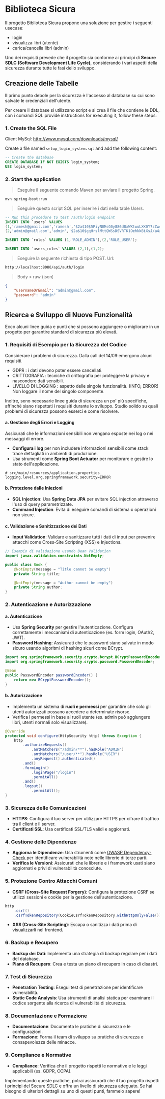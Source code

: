 # Biblioteca Sicura

Il progetto Biblioteca Sicura propone una soluzione per gestire i seguenti usecase:

- login
- visualizza libri (utente)
- carica/cancella libri (admin)

Uno dei requisiti prevede che il progetto sia conforme ai principi di **Secure SDLC (Software Development Life Cycle)**, considerando i vari aspetti della sicurezza durante tutte le fasi dello sviluppo.

## Creazione delle Tabelle

Il primo punto debole per la sicurezza è l'accesso al database su cui sono salvate le credenziali dell'utente.


Per creare il database si utilizzano script e si crea il file che contiene le DDL, con i comandi SQL provide instructions for executing it, follow these steps:

### 1. Create the SQL File

Client MySql:
http://www.mysql.com/downloads/mysql/

Create a file named `setup_login_system.sql` and add the following content:

```sql
-- Create the database
CREATE DATABASE IF NOT EXISTS login_system;
USE login_system;

```

### 2. Start the application

> Eseguire il seguente comando Maven per avviare il progetto Spring.

```bash
mvn spring-boot:run               
```

> Eseguire questo script SQL per inserire i dati nella table Users.
```sql
-- Run this procedure to test /auth/login endpoint
INSERT INTO `users` VALUES
(1,'ramesh@gmail.com','ramesh','$2a$10$5PiyN0MsG0y886d8xWXtwuLXK0Y7zZwcN5xm82b4oDSVr7yF0O6em','ramesh'),
(2,'admin@gmail.com','admin','$2a$10$gqHrslMttQWSsDSVRTK1OehkkBiXsJ/a4z2OURU./dizwOQu5Lovu','admin');

INSERT INTO `roles` VALUES (1,'ROLE_ADMIN'),(2,'ROLE_USER');

INSERT INTO `users_roles` VALUES (2,1),(1,2);
```

> Eseguire la seguente richiesta di tipo POST. Url:
```bash
http://localhost:8080/api/auth/login
```

> Body > raw (json)
```json
{
    "usernameOrEmail": "admin@gmail.com",
    "password": "admin"
}
```



## Ricerca e Sviluppo di Nuove Funzionalità

Ecco alcuni linee guida e punti che si possono aggiungere o migliorare in un progetto per garantire standard di sicurezza più elevati.

### 1. **Requisiti di Esempio per la Sicurezza del Codice**

Considerare i problemi di sicurezza. Dalla call del 14/09 emergono alcuni requisiti.

- GDPR : i dati devono poter essere cancellati.
- CRITTOGRAFIA : tecniche di crittografia per proteggere la privacy e nascondere dati sensibili.
- LIVELLO DI LOGGING : aspetto delle singole funzionalità. (INFO, ERROR) Non loggare il nome del singolo componente.

Inoltre, sono necessarie linee guida di sicurezza un po' più specifiche, affinchè siano rispettati i requisiti durante lo sviluppo. 
Studio solido su quali problemi di sicurezza possono esserci e come risolvere. 

#### a. **Gestione degli Errori e Logging**

Assicurati che le informazioni sensibili non vengano esposte nei log o nei messaggi di errore.

- **Configura i log** per non includere informazioni sensibili come stack trace dettagliati in ambienti di produzione.
- Usa strumenti come **Spring Boot Actuator** per monitorare e gestire lo stato dell'applicazione.

```properties
# src/main/resources/application.properties
logging.level.org.springframework.security=ERROR
```

#### b. **Protezione dalle Iniezioni**

- **SQL Injection**: Usa **Spring Data JPA** per evitare SQL injection attraverso l'uso di query parametrizzate.
- **Command Injection**: Evita di eseguire comandi di sistema o operazioni non sicure.

#### c. **Validazione e Sanitizzazione dei Dati**

- **Input Validation**: Validare e sanitizzare tutti i dati di input per prevenire attacchi come Cross-Site Scripting (XSS) e Injections.

```java
// Esempio di validazione usando Bean Validation
import javax.validation.constraints.NotEmpty;

public class Book {
    @NotEmpty(message = "Title cannot be empty")
    private String title;

    @NotEmpty(message = "Author cannot be empty")
    private String author;
}
```

### 2. **Autenticazione e Autorizzazione**

#### a. **Autenticazione**

- Usa **Spring Security** per gestire l'autenticazione. Configura correttamente i meccanismi di autenticazione (es. form login, OAuth2, JWT).
- **Password Hashing**: Assicurati che le password siano salvate in modo sicuro usando algoritmi di hashing sicuri come BCrypt.

```java
import org.springframework.security.crypto.bcrypt.BCryptPasswordEncoder;
import org.springframework.security.crypto.password.PasswordEncoder;

@Bean
public PasswordEncoder passwordEncoder() {
    return new BCryptPasswordEncoder();
}
```

#### b. **Autorizzazione**

- Implementa un sistema di **ruoli e permessi** per garantire che solo gli utenti autorizzati possano accedere a determinate risorse.
- Verifica i permessi in base ai ruoli utente (es. admin può aggiungere libri, utenti normali solo visualizzare).

```java
@Override
protected void configure(HttpSecurity http) throws Exception {
    http
        .authorizeRequests()
            .antMatchers("/admin/**").hasRole("ADMIN")
            .antMatchers("/user/**").hasRole("USER")
            .anyRequest().authenticated()
        .and()
        .formLogin()
            .loginPage("/login")
            .permitAll()
        .and()
        .logout()
            .permitAll();
}
```

### 3. **Sicurezza delle Comunicazioni**

- **HTTPS**: Configura il tuo server per utilizzare HTTPS per cifrare il traffico tra il client e il server.
- **Certificati SSL**: Usa certificati SSL/TLS validi e aggiornati.

### 4. **Gestione delle Dipendenze**

- **Aggiorna le Dipendenze**: Usa strumenti come [OWASP Dependency-Check](https://owasp.org/www-project-dependency-check/) per identificare vulnerabilità note nelle librerie di terze parti.
- **Verifica le Versioni**: Assicurati che le librerie e i framework usati siano aggiornati e privi di vulnerabilità conosciute.

### 5. **Protezione Contro Attacchi Comuni**

- **CSRF (Cross-Site Request Forgery)**: Configura la protezione CSRF se utilizzi sessioni e cookie per la gestione dell’autenticazione.

```java
http
    .csrf()
    .csrfTokenRepository(CookieCsrfTokenRepository.withHttpOnlyFalse());
```

- **XSS (Cross-Site Scripting)**: Escapa o sanitizza i dati prima di visualizzarli nel frontend.

### 6. **Backup e Recupero**

- **Backup dei Dati**: Implementa una strategia di backup regolare per i dati del database.
- **Piano di Recupero**: Crea e testa un piano di recupero in caso di disastri.

### 7. **Test di Sicurezza**

- **Penetration Testing**: Esegui test di penetrazione per identificare vulnerabilità.
- **Static Code Analysis**: Usa strumenti di analisi statica per esaminare il codice sorgente alla ricerca di vulnerabilità di sicurezza.

### 8. **Documentazione e Formazione**

- **Documentazione**: Documenta le pratiche di sicurezza e le configurazioni.
- **Formazione**: Forma il team di sviluppo su pratiche di sicurezza e consapevolezza delle minacce.

### 9. **Compliance e Normative**

- **Compliance**: Verifica che il progetto rispetti le normative e le leggi applicabili (es. GDPR, CCPA).

Implementando queste pratiche, potrai assicurarti che il tuo progetto rispetti i principi del Secure SDLC e offra un livello di sicurezza adeguato. Se hai bisogno di ulteriori dettagli su uno di questi punti, fammelo sapere!

